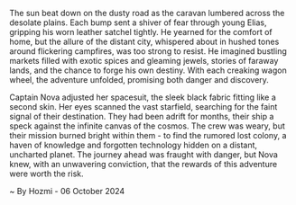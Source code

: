 
The sun beat down on the dusty road as the caravan lumbered across the desolate plains.  Each bump sent a shiver of fear through young Elias, gripping his worn leather satchel tightly. He yearned for the comfort of home, but the allure of the distant city, whispered about in hushed tones around flickering campfires, was too strong to resist. He imagined bustling markets filled with exotic spices and gleaming jewels, stories of faraway lands, and the chance to forge his own destiny.  With each creaking wagon wheel, the adventure unfolded, promising both danger and discovery.

Captain Nova adjusted her spacesuit, the sleek black fabric fitting like a second skin.  Her eyes scanned the vast starfield, searching for the faint signal of their destination.  They had been adrift for months, their ship a speck against the infinite canvas of the cosmos. The crew was weary, but their mission burned bright within them - to find the rumored lost colony, a haven of knowledge and forgotten technology hidden on a distant, uncharted planet.  The journey ahead was fraught with danger, but Nova knew, with an unwavering conviction, that the rewards of this adventure were worth the risk. 

~ By Hozmi - 06 October 2024
